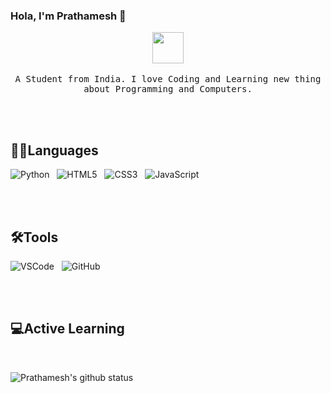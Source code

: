 ### Hola, I'm Prathamesh 👋

<p align="center">
  <img src="https://user-images.githubusercontent.com/5679180/79618120-0daffb80-80be-11ea-819e-d2b0fa904d07.gif" width="50px">
  <br><br>
  <samp>
   A Student from India. I love Coding and Learning new thing about Programming and Computers.
  </samp> 
</p>

<br><br>

## 👨‍💻Languages

<p>
    <img src="https://img.shields.io/badge/python%20-3776AB.svg?&style=for-the-badge&logo=python&logoColor=white" alt="Python">&nbsp;&nbsp;
    <img src="https://img.shields.io/badge/html5%20-E34F26.svg?&style=for-the-badge&logo=html5&logoColor=white" alt="HTML5">&nbsp;&nbsp;
    <img src="https://img.shields.io/badge/css3%20-1572B6.svg?&style=for-the-badge&logo=css3&logoColor=white" alt="CSS3">&nbsp;&nbsp;
    <img src="https://img.shields.io/badge/javascript%20-%23F7DF1E.svg?&style=for-the-badge&logo=javascript&logoColor=white" alt="JavaScript">
</p>

<br><br>

## 🛠Tools
<p>
    <img src="https://img.shields.io/badge/VScode%20-007ACC.svg?&style=for-the-badge&logo=visual-studio-code&logoColor=white" alt="VSCode">&nbsp;&nbsp;
    <img src="https://img.shields.io/badge/GitHub%20-181717.svg?&style=for-the-badge&logo=github&logoColor=white&link=https://github.com/Prathamesh-B" alt="GitHub">
</p>

<br><br>
## 💻Active Learning

<br>

![Prathamesh's github status](https://github-readme-stats.vercel.app/api?username=Prathamesh-B&show_icon=true)
